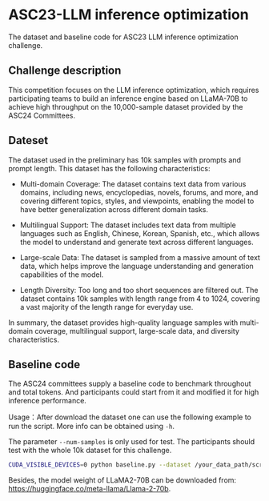 # ASC23-LLM inference optimization

The dataset and baseline code for ASC23 LLM inference optimization challenge. 

## Challenge description

This competition focuses on the LLM inference optimization, which requires participating teams to build an inference engine based on LLaMA-70B to achieve high throughput on the 10,000-sample dataset provided by the ASC24 Committees. 

## Dateset

The dataset used in the preliminary has 10k samples with prompts and prompt length. This dataset has the following characteristics:

+ Multi-domain Coverage: The dataset contains text data from various domains, including news, encyclopedias, novels, forums, and more, and covering different topics, styles, and viewpoints, enabling the model to have better generalization across different domain tasks.

+ Multilingual Support: The dataset includes text data from multiple languages such as English, Chinese, Korean, Spanish, etc., which allows the model to understand and generate text across different languages.

+ Large-scale Data: The dataset is sampled from a massive amount of text data, which helps improve the language understanding and generation capabilities of the model.

+ Length Diversity: Too long and too short sequences are filtered out. The dataset contains 10k samples with length range from 4 to 1024, covering a vast majority of the length range for everyday use.

In summary, the dataset provides high-quality language samples with multi-domain coverage, multilingual support, large-scale data, and diversity characteristics.

## Baseline code

The ASC24 committees supply a baseline code to benchmark throughout and total tokens. And participants could start from it and modified it for high inference performance.

Usage：After download the dataset one can use the following example to run the script. More info can be obtained using `-h`.

The parameter `--num-samples` is only used for test. The participants should test with the whole 10k dataset for this challenge.

```bash
CUDA_VISIBLE_DEVICES=0 python baseline.py --dataset /your_data_path/scrambled_sampled_dataset.json --model /your_model_path/hf_model_weights --num-samples=10
```

Besides, the model weight of LLaMA2-70B can be downloaded from: https://huggingface.co/meta-llama/Llama-2-70b.



